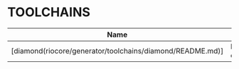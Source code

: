 # TOOLCHAINS
| Name | Info |
| --- | --- |
| [diamond(riocore/generator/toolchains/diamond/README.md)] | lattice diamond |